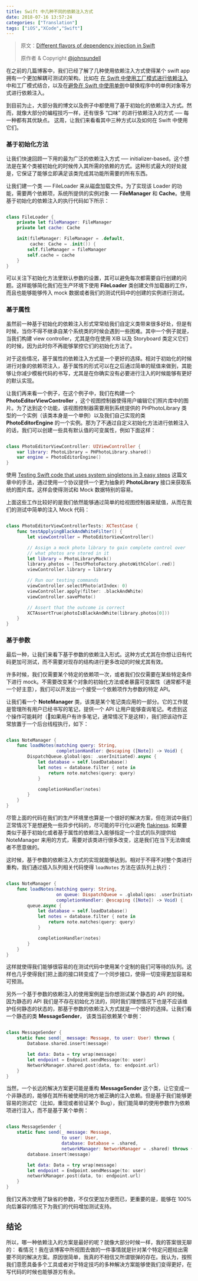 ```yaml
---
title: Swift 中几种不同的依赖注入方式
date: 2018-07-16 13:57:24
categories: ["Translation"]
tags: ["iOS","XCode","Swift"]
---
```



> 原文：[Different flavors of dependency injection in Swift](https://www.swiftbysundell.com/articles/different-flavors-of-dependency-injection-in-swift/)
>
> 原作者 & Copyright [@johnsundell](https://twitter.com/johnsundell)


在之前的几篇博客中，我们已经了解了几种使用依赖注入方式使得某个 swift app 拥有一个更加解耦可测试的架构。比如在 [在 Swift 中使用工厂模式进行依赖注入](https://hechen.xyz/2017/11/19/Dependency-injection-using-factories-in-Swift/) 中和工厂模式结合，以及在[避免在 Swift 中使用单例](http://hechen.xyz/2018/07/16/Avoiding-singletons-in-Swift/)中替换程序中的单例对象等方式进行依赖注入。

到目前为止，大部分我的博文以及例子中都使用了基于初始化的依赖注入方式。然而，就像大部分的编程技巧一样，还有很多 “口味” 的进行依赖注入的方式 ── 每一种都有其优缺点。 这周，让我们来看看其中三种方式以及如何在 Swift 中使用它们。

### 基于初始化方法

让我们快速回顾一下用的最为广泛的依赖注入方式 ── initializer-based。这个想法是在某个类被初始化的时候传入其所需的依赖的方式。这种形式最大的好处就是，它保证了能够立即满足该类完成其功能所需要的所有东西。

让我们建一个类 ── FileLoader 来从磁盘加载文件。为了实现该 Loader 的功能，需要两个依赖项，系统所提供的实例对象 ── **FileManager** 和 **Cache**。使用基于初始化的依赖注入的执行代码如下所示：


``` Swift

class FileLoader {
    private let fileManager: FileManager
    private let cache: Cache

    init(fileManager: FileManager = .default,
         cache: Cache = .init()) {
        self.fileManager = fileManager
        self.cache = cache
    }
}

```

可以关注下初始化方法里默认参数的设置，其可以避免每次都需要自行创建的问题。这样能够简化我们在生产环境下使用 **FileLoader** 类创建文件加载器的工作，而且也能够能够传入 mock 数据或者我们的测试代码中的创建的实例进行测试。


### 基于属性

虽然前一种基于初始化的依赖注入形式常常给我们自定义类带来很多好处，但是有时候，当你不得不继承自某个系统类的时候会遇到一些困难。其中一个例子就是，当我们构建 view controller，尤其是你在使用 XIB 以及 Storyboard 类定义它们的时候，因为此时你不再能够掌控它们的初始化方法了。

对于这些情况，基于属性的依赖注入方式是一个更好的选择。相对于初始化的时候进行对象的依赖项注入，基于属性的形式可以在之后通过简单的赋值来做到，其能够让你减少模板代码的书写，尤其是在你确实没有必要进行注入的时候能够有更好的默认实现。

让我们再来看一个例子，在这个例子中，我们在构建一个 **PhotoEditorViewController** ，这个视图控制器使得用户编辑它们照片库中的图片。为了达到这个功能，该视图控制器需要用到系统提供的 PHPhotoLibrary 类型的一个实例（该类本身是一个单例）以及我们自己实现的类 **PhotoEditorEngine** 的一个实例。那为了不通过自定义初始化方法进行依赖注入的话，我们可以创建一些具有默认值的可变属性，例如下面这样：


``` Swift

class PhotoEditorViewController: UIViewController {
    var library: PhotoLibrary = PHPhotoLibrary.shared()
    var engine = PhotoEditorEngine()
}

```

使用 [Testing Swift code that uses system singletons in 3 easy steps](https://www.swiftbysundell.com/posts/testing-swift-code-that-uses-system-singletons-in-3-easy-steps) 这篇文章中的手法，通过使用一个协议提供一个更为抽象的 **PhotoLibrary** 接口来获取系统的图片库。这样会使得测试和 Mock 数据特别的容易。

上面这些工作比较好的是我们依然能够通过简单的给视图控制器来赋值，从而在我们的测试中简单的注入 Mock 代码：


``` Swift

class PhotoEditorViewControllerTests: XCTestCase {
    func testApplyingBlackAndWhiteFilter() {
        let viewController = PhotoEditorViewController()

        // Assign a mock photo library to gain complete control over
        // what photos are stored in it
        let library = PhotoLibraryMock()
        library.photos = [TestPhotoFactory.photoWithColor(.red)]
        viewController.library = library

        // Run our testing commands
        viewController.selectPhoto(atIndex: 0)
        viewController.apply(filter: .blackAndWhite)
        viewController.savePhoto()

        // Assert that the outcome is correct
        XCTAssertTrue(photoIsBlackAndWhite(library.photos[0]))
    }   
}

```

### 基于参数

最后一种，让我们来看下基于参数的依赖注入形式。这种方式尤其在你想让旧有代码更加可测试，而不需要对现存的结构进行更多改动的时候尤其有效。

许多时候，我们仅需要某个特定的依赖项一次，或者我们仅仅需要在某些特定条件下进行 mock。不需要改变某个对象的初始化方法或者暴露可变属性（通常都不是一个好主意），我们可以开发出一个接受一个依赖项作为参数的特定 API。

让我们看一个 **NoteManager** 类，该类是某个笔记类应用的一部分。它的工作就是管理所有用户已经书写的笔记，提供一个 API 让用户能够查询笔记。考虑到这个操作可能耗时（如果用户有许多笔记，通常情况下是这样），我们把该动作正常放置于一个后台线程执行，如下：

``` Swift

class NoteManager {
    func loadNotes(matching query: String,
                   completionHandler: @escaping ([Note]) -> Void) {
        DispatchQueue.global(qos: .userInitiated).async {
            let database = self.loadDatabase()
            let notes = database.filter { note in
                return note.matches(query: query)
            }

            completionHandler(notes)
        }
    }
}

```

尽管上面的代码在我们的生产环境里也算是一个很好的解决方案，但在测试中我们正常情况下是想避免一些异步代码的，尽可能的平行化以避免 [flakiness](https://www.swiftbysundell.com/posts/reducing-flakiness-in-swift-tests). 如果要类似于基于初始化或者基于属性的依赖注入能够指定一个显式的队列提供给 NoteManager 来用的方式，需要对该类进行很多改变，这是我们在当下无法做或者不愿意做的。

这时候，基于参数的依赖注入方式的实现就能够达到。相对于不得不对整个类进行重构，我们通过插入队列相关代码使得 `loadNotes` 方法在该队列上执行：


``` Swift

class NoteManager {
    func loadNotes(matching query: String,
                   on queue: DispatchQueue = .global(qos: .userInitiated),
                   completionHandler: @escaping ([Note]) -> Void) {
        queue.async {
            let database = self.loadDatabase()
            let notes = database.filter { note in
                return note.matches(query: query)
            }

            completionHandler(notes)
        }
    }
}

```

这样就使得我们能够很容易的在测试代码中使用某个定制的我们可等待的队列。这样也几乎使得我们把上面的接口转变成了一个同步接口，使得一切变得更加容易和可预测。

另外一个基于参数的依赖注入的使用案例是当你想测试某个静态的 API 的时候。因为静态的 API 我们是不存在初始化方法的，同时我们理想情况下也是不应该维护任何静态的状态的，那基于参数的依赖注入方式就是一个很好的选择。让我们看一个静态的类 **MessageSender**， 该类当前依赖某个单例：


``` Swift

class MessageSender {
    static func send(_ message: Message, to user: User) throws {
        Database.shared.insert(message)

        let data: Data = try wrap(message)
        let endpoint = Endpoint.sendMessage(to: user)
        NetworkManager.shared.post(data, to: endpoint.url)
    }
}

```

当然，一个长远的解决方案更可能是重构 **MessageSender** 这个类，让它变成一个非静态的，能够在其所有被使用的地方被正确的注入依赖。但是基于我们能够更容易的测试它（比如，重现或者验证某个 Bug），我们能简单的使用参数作为依赖项进行注入，而不是基于某个单例：



``` Swift

class MessageSender {
    static func send(_ message: Message,
                     to user: User,
                     database: Database = .shared,
                     networkManager: NetworkManager = .shared) throws {
        database.insert(message)

        let data: Data = try wrap(message)
        let endpoint = Endpoint.sendMessage(to: user)
        networkManager.post(data, to: endpoint.url)
    }
}

```

我们又再次使用了缺省的参数，不仅仅更加方便而已，更重要的是，能够在 100% 向后兼容的情况下为我们的代码增加测试支持。


## 结论

所以，哪一种依赖注入的方案是最好的呢？就像大部分时候一样，我的答案很无聊的： 看情况！我在该博客中所视图去做的一件事情就是针对某个特定问题给出需要不同的解决方案。原因很简单，我真的不相信又所谓银弹的存在。我认为，按照我们意愿具备多个工具或者对于特定技巧的多种解决方案能够使我们变得更好，在写代码的时候也能够游刃有余。
